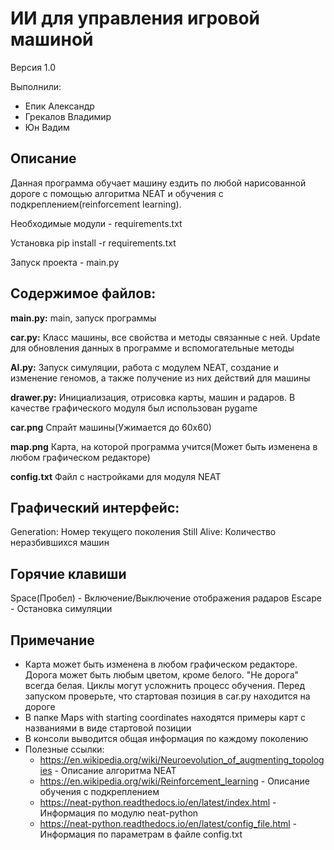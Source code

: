 # ИИ для управления игровой машиной
Версия 1.0

Выполнили:

 - Епик Александр
 - Грекалов Владимир 
 - Юн Вадим 

## Описание
Данная программа обучает машину ездить по любой нарисованной дороге с помощью алгоритма NEAT и обучения с подкреплением(reinforcement learning).

Необходимые модули - requirements.txt

Установка pip install -r requirements.txt

Запуск проекта - main.py

## Содержимое файлов:

**main.py:**
    main, запуск программы
		
**car.py:**
		Класс машины, все свойства и методы связанные с ней. Update для обновления данных в программе и вспомогательные методы
	
**AI.py:**
		Запуск симуляции, работа с модулем NEAT, создание и изменение геномов, а также получение из них действий для машины
	
**drawer.py:**
		Инициализация, отрисовка карты, машин и радаров. В качестве графического модуля был использован pygame
    
**car.png**
    Спрайт машины(Ужимается до 60х60)
    
**map.png**
    Карта, на которой программа учится(Может быть изменена в любом графическом редакторе)
    
**config.txt**
    Файл с настройками для модуля NEAT
		
## Графический интерфейс:

Generation: Номер текущего поколения
Still Alive: Количество неразбившихся машин

## Горячие клавиши

Space(Пробел) - Включение/Выключение отображения радаров
Escape - Остановка симуляции

## Примечание
* Карта может быть изменена в любом графическом редакторе. Дорога может быть любым цветом, кроме белого. "Не дорога" всегда белая. Циклы могут усложнить процесс обучения. Перед запуском проверьте, что стартовая позиция в car.py находится на дороге
* В папке Maps with starting coordinates находятся примеры карт с названиями в виде стартовой позиции
* В консоли выводится общая информация по каждому поколению
* Полезные ссылки:
    + https://en.wikipedia.org/wiki/Neuroevolution_of_augmenting_topologies - Описание алгоритма NEAT
    + https://en.wikipedia.org/wiki/Reinforcement_learning - Описание обучения с подкреплением
    + https://neat-python.readthedocs.io/en/latest/index.html - Информация по модулю neat-python
    + https://neat-python.readthedocs.io/en/latest/config_file.html - Информация по параметрам в файле config.txt 
